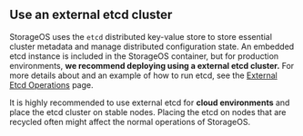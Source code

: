 ## Use an external etcd cluster

StorageOS uses the `etcd` distributed key-value store to store essential
cluster metadata and manage distributed configuration state. An embedded etcd
instance is included in the StorageOS container, but for production environments,
__we recommend deploying using a external etcd cluster.__ For more details about
and an example of how to run etcd, see the
[External Etcd Operations](/docs/operations/external-etcd)
page.

It is highly recommended to use external etcd for __cloud environments__ and
place the etcd cluster on stable nodes. Placing the etcd on nodes that are
recycled often might affect the normal operations of StorageOS.
